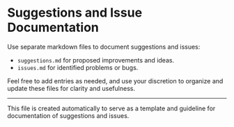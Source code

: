 # Suggestions and Issue Documentation

Use separate markdown files to document suggestions and issues:
- `suggestions.md` for proposed improvements and ideas.
- `issues.md` for identified problems or bugs.

Feel free to add entries as needed, and use your discretion to organize and update these files for clarity and usefulness.

---

This file is created automatically to serve as a template and guideline for documentation of suggestions and issues.

